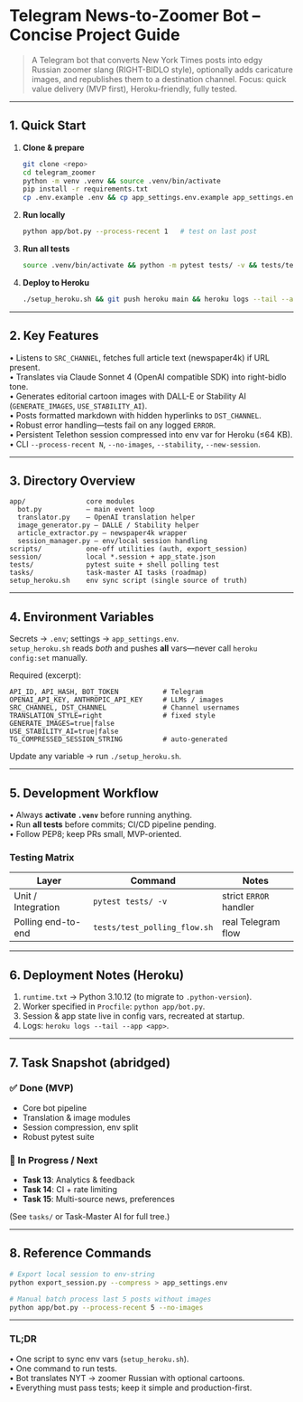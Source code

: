 # Telegram News-to-Zoomer Bot – Concise Project Guide

> A Telegram bot that converts New York Times posts into edgy Russian zoomer slang (RIGHT-BIDLO style), optionally adds caricature images, and republishes them to a destination channel.  Focus: quick value delivery (MVP first), Heroku-friendly, fully tested.

---

## 1. Quick Start
1. **Clone & prepare**  
   ```bash
   git clone <repo>
   cd telegram_zoomer
   python -m venv .venv && source .venv/bin/activate
   pip install -r requirements.txt
   cp .env.example .env && cp app_settings.env.example app_settings.env  # edit values
   ```
2. **Run locally**  
   ```bash
   python app/bot.py --process-recent 1   # test on last post
   ```
3. **Run all tests**  
   ```bash
   source .venv/bin/activate && python -m pytest tests/ -v && tests/test_polling_flow.sh
   ```
4. **Deploy to Heroku**  
   ```bash
   ./setup_heroku.sh && git push heroku main && heroku logs --tail --app <heroku-app>
   ```

---

## 2. Key Features
• Listens to `SRC_CHANNEL`, fetches full article text (newspaper4k) if URL present.  
• Translates via Claude Sonnet 4 (OpenAI compatible SDK) into right-bidlo tone.  
• Generates editorial cartoon images with DALL-E or Stability AI (`GENERATE_IMAGES`, `USE_STABILITY_AI`).  
• Posts formatted markdown with hidden hyperlinks to `DST_CHANNEL`.  
• Robust error handling—tests fail on any logged `ERROR`.  
• Persistent Telethon session compressed into env var for Heroku (≤64 KB).  
• CLI `--process-recent N`, `--no-images`, `--stability`, `--new-session`.

---

## 3. Directory Overview
```
app/               core modules
  bot.py           – main event loop
  translator.py    – OpenAI translation helper
  image_generator.py – DALLE / Stability helper
  article_extractor.py – newspaper4k wrapper
  session_manager.py – env/local session handling
scripts/           one-off utilities (auth, export_session)
session/           local *.session + app_state.json
tests/             pytest suite + shell polling test
tasks/             task-master AI tasks (roadmap)
setup_heroku.sh    env sync script (single source of truth)
``` 

---

## 4. Environment Variables
Secrets → `.env`; settings → `app_settings.env`.  
`setup_heroku.sh` reads *both* and pushes **all** vars—never call `heroku config:set` manually.

Required (excerpt):
```
API_ID, API_HASH, BOT_TOKEN           # Telegram
OPENAI_API_KEY, ANTHROPIC_API_KEY     # LLMs / images
SRC_CHANNEL, DST_CHANNEL              # Channel usernames
TRANSLATION_STYLE=right               # fixed style
GENERATE_IMAGES=true|false
USE_STABILITY_AI=true|false
TG_COMPRESSED_SESSION_STRING          # auto-generated
```
Update any variable → run `./setup_heroku.sh`.

---

## 5. Development Workflow
• Always **activate `.venv`** before running anything.  
• Run **all tests** before commits; CI/CD pipeline pending.  
• Follow PEP8; keep PRs small, MVP-oriented.

### Testing Matrix
| Layer | Command | Notes |
|-------|---------|-------|
| Unit / Integration | `pytest tests/ -v` | strict `ERROR` handler |
| Polling end-to-end | `tests/test_polling_flow.sh` | real Telegram flow |

---

## 6. Deployment Notes (Heroku)
1. `runtime.txt` → Python 3.10.12 (to migrate to `.python-version`).  
2. Worker specified in `Procfile`: `python app/bot.py`.  
3. Session & app state live in config vars, recreated at startup.  
4. Logs: `heroku logs --tail --app <app>`.

---

## 7. Task Snapshot (abridged)
### ✅ Done (MVP)
- Core bot pipeline
- Translation & image modules
- Session compression, env split
- Robust pytest suite

### 🔄 In Progress / Next
- **Task 13**: Analytics & feedback
- **Task 14**: CI + rate limiting
- **Task 15**: Multi-source news, preferences

(See `tasks/` or Task-Master AI for full tree.)

---

## 8. Reference Commands
```bash
# Export local session to env-string
python export_session.py --compress > app_settings.env

# Manual batch process last 5 posts without images
python app/bot.py --process-recent 5 --no-images
```

---

### TL;DR
• One script to sync env vars (`setup_heroku.sh`).  
• One command to run tests.  
• Bot translates NYT → zoomer Russian with optional cartoons.  
• Everything must pass tests; keep it simple and production-first.
